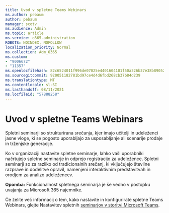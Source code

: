 ```yaml
---
title: Uvod v spletne Teams Webinars
ms.author: pebaum
author: pebaum
manager: scotv
ms.audience: Admin
ms.topic: article
ms.service: o365-administration
ROBOTS: NOINDEX, NOFOLLOW
localization_priority: Normal
ms.collection: Adm_O365
ms.custom:
- "9006672"
- "11357"
ms.openlocfilehash: 82c6524011f996de07025e4401604101f50a326b37e38b890524626325a01aaf
ms.sourcegitcommit: 920051182781bd97ce4d4d6fbd268cb37b84d239
ms.translationtype: MT
ms.contentlocale: sl-SI
ms.lasthandoff: 08/11/2021
ms.locfileid: "57888258"
---
```

# <a name="getting-started-with-teams-webinars"></a>Uvod v spletne Teams Webinars

Spletni seminarji so strukturirana srečanja, kjer imajo učitelji in udeleženci jasne vloge, ki se pogosto uporabljajo za usposabljanje ali scenarije prodaje in trženjske generacije.

Ko v organizaciji nastavite spletne seminarje, lahko vaši uporabniki načrtujejo spletne seminarje in odprejo registracijo za udeležence. Spletni seminarji so za razliko od tradicionalnih srečanj, ki vključujejo številne razprave in dodelitve opravil, namenjeni interaktivnim predstavitvah in orodjem za analizo udeležencev.

**Opomba:** Funkcionalnost spletnega seminarja je še vedno v postopku uvajanja za Microsoft 365 najemnike. 

Če želite več informacij o tem, kako nastavite in konfigurirate spletne Teams Webinars, glejte Nastavitev spletnih [seminarjov v storitvi Microsoft Teams](https://docs.microsoft.com/microsoftteams/set-up-webinars).